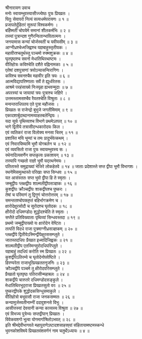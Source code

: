 श्रीनारायण उवाच  
मनोः स्वायम्भुवस्यासीज्ज्येष्ठः पुत्रः प्रियव्रतः ।  
पितुः सेवापरो नित्यं सत्यधर्मपरायणः ॥ १ ॥  
प्रजापतेर्दुहितरं सुरूपां विश्वकर्मणः ।  
बर्हिष्मतीं चोपयेमे समानां शीलकर्मभिः ॥ २ ॥  
तस्यां पुत्रान्दश गुणैरन्वितान्भावितात्मनः ।  
जनयामास कन्यां चोर्जस्वतीं च यवीयसीम् ॥ ३ ॥  
आग्नीध्रश्चेध्मजिह्वश्च यज्ञबाहुस्तृतीयकः ।  
महावीरश्चतुर्थस्तु पञ्चमो रुक्मशुक्रकः ॥ ४ ॥  
घृतपृष्ठश्च सवनो मेधातिथिरथाष्टमः ।  
वीतिहोत्रः कविश्चेति दशैते वह्निनामकाः ॥ ५ ॥  
एतेषां दशपुत्राणां त्रयोऽप्यासन्विरागिणः ।  
कविश्च सवनश्चैव महावीर इति त्रयः ॥ ६ ॥  
आत्मविद्यापरिष्णाताः सर्वे ते ह्यूर्ध्वरेतसः ।  
आश्रमे परहंसाख्ये निःस्पृहा ह्यभवन्मुदाः ॥ ७ ॥  
अपरस्यां च जायायां त्रयः पुत्राश्च जज्ञिरे ।  
उत्तमस्तामसश्चैव रैवतश्चेति विश्रुताः ॥ ८ ॥  
मन्वन्तराधिपतय एते पुत्रा महौजसः ।  
प्रियव्रतः स राजेन्द्रो बुभुजे जगतीमिमाम् ॥ ९ ॥  
एकादशार्बुदाब्दानामव्याहतबलेन्द्रियः ।  
यदा सूर्यः पृथिव्याश्च विभागे प्रथमेऽतपत् ॥ १० ॥  
भागे द्वितीये तत्रासीदन्धकारोदयः किल ।  
एवं व्यतिकरं राजा विलोक्य मनसा चिरम् ॥ ११ ॥  
प्रशास्ति मयि भूम्यां च तमः प्रादुर्भवेत्कथम् ।  
एवं निवारयिष्यामि भूमौ योगबलेन च ॥ १२ ॥  
एवं व्यवसितो राजा पुत्रः स्वायम्भुवस्य सः ।  
रथेनादित्यवर्णेन सप्तकृत्वः प्रकाशयन् ॥ १३ ॥  
तस्यापि गच्छतो राज्ञो भूमौ यद्‌रथनेमयः ।  
पतितास्ते समुद्राख्यां भेजिरे लोकहेतवे ॥ १४ ॥
जाताः प्रदेशास्ते सप्त द्वीपा भूमौ विभागशः ।  
रथनेमिसमुत्थास्ते परिखाः सप्त सिन्धवः ॥ १५ ॥  
यत आसंस्ततः सप्त भुवो द्वीपा हि ते स्मृताः ।  
जम्बुद्वीपः प्लक्षद्वीपः शाल्मलीद्वीपसञ्ज्ञकः ॥ १६ ॥  
कुशद्वीपः क्रौञ्चद्वीपः शाकद्वीपश्च पुष्करः ।  
तेषां च परिमाणं तु द्विगुणं चोत्तरोत्तरम् ॥ १७ ॥  
समन्ततश्चोपक्लृप्तं बहिर्भागक्रमेण च ।  
क्षारोदेक्षुरसोदौ च सुरोदश्च घृतोदकः ॥ १८ ॥  
क्षीरोदो दधिमण्डोदः शुद्धोदश्चेति ते स्मृताः ।  
सप्तैते प्रतिविख्याताः पृथिव्यां सिन्धवस्तदा ॥ १९ ॥  
प्रथमो जम्बुद्वीपाख्यो यः क्षारोदेन वेष्टितः ।  
तत्पतिं विदधे राजा पुत्रमाग्नीध्रसञ्ज्ञकम् ॥ २० ॥  
प्लक्षद्वीपे द्वितीयेऽस्मिन्द्वीपेक्षुरससम्प्लुते ।  
जातस्तदधिपः प्रैयव्रत इध्मादिजिह्वकः ॥ २१ ॥  
शाल्मलीद्वीप एतस्मिन्सुरोदधिपरिप्लुते ।  
यज्ञबाहुं तदधिपं करोति स्म प्रियव्रतः ॥ २२ ॥  
कुशद्वीपेऽतिरम्ये च घृतोदेनोपवेष्टिते ।  
हिरण्यरेता राजाभूत्प्रियव्रततनूजनिः ॥ २३ ॥  
क्रौञ्चद्वीपे पञ्चमे तु क्षीरोदपरिसम्प्लुते ।  
प्रैयव्रतो घृतपृष्ठः पतिरासीन्महाबलः ॥ २४ ॥  
शाकद्वीपे चारुतरे दधिमण्डोदसङ्कुले ।  
मेधातिथिरभूद्‌राजा प्रियव्रतसुतो वरः ॥ २५ ॥  
पुष्करद्वीपके शुद्धोदकसिन्धुसमाकुले ।  
वीतिहोत्रो बभूवासौ राजा जनकसम्मतः ॥ २६ ॥  
कन्यामूर्जस्वतीनाम्नीं ददावुशनसे विभुः ।  
आसीत्तस्यां देवयानी कन्या काव्यस्य विश्रुता ॥ २७ ॥  
एवं विभज्य पुत्रेभ्यः सप्तद्वीपान् प्रियव्रतः ।  
विवेकवशगो भूत्वा योगमार्गाश्रितोऽभवत् ॥ २८ ॥  
इति श्रीमद्देवीभागवते महापुराणेऽष्टादशसाहस्र्यां संहितायामष्टमस्कन्धे  
भुवनकोशविषये प्रियव्रतवंशवर्णनं नाम चतुर्थेऽध्यायः ॥ ४ ॥
